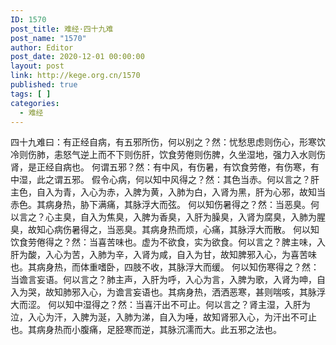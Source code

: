 ```yaml
---
ID: 1570
post_title: 难经·四十九难
post_name: "1570"
author: Editor
post_date: 2020-12-01 00:00:00
layout: post
link: http://kege.org.cn/1570
published: true
tags: [ ]
categories:
  - 难经
---
```

&#x56DB;&#x5341;&#x4E5D;&#x96BE;&#x66F0;&#xFF1A;&#x6709;&#x6B63;&#x7ECF;&#x81EA;&#x75C5;&#xFF0C;&#x6709;&#x4E94;&#x90AA;&#x6240;&#x4F24;&#xFF0C;&#x4F55;&#x4EE5;&#x522B;&#x4E4B;&#xFF1F;&#x7136;&#xFF1A;&#x5FE7;&#x6101;&#x601D;&#x8651;&#x5219;&#x4F24;&#x5FC3;&#xFF0C;&#x5F62;&#x5BD2;&#x996E;&#x51B7;&#x5219;&#x4F24;&#x80BA;&#xFF0C;&#x605A;&#x6012;&#x6C14;&#x9006;&#x4E0A;&#x800C;&#x4E0D;&#x4E0B;&#x5219;&#x4F24;&#x809D;&#xFF0C;&#x996E;&#x98DF;&#x52B3;&#x5026;&#x5219;&#x4F24;&#x813E;&#xFF0C;&#x4E45;&#x5750;&#x6E7F;&#x5730;&#xFF0C;&#x5F3A;&#x529B;&#x5165;&#x6C34;&#x5219;&#x4F24;&#x80BE;&#xFF0C;&#x662F;&#x6B63;&#x7ECF;&#x81EA;&#x75C5;&#x4E5F;&#x3002;
&#x4F55;&#x8C13;&#x4E94;&#x90AA;&#xFF1F;&#x7136;&#xFF1A;&#x6709;&#x4E2D;&#x98CE;&#xFF0C;&#x6709;&#x4F24;&#x6691;&#xFF0C;&#x6709;&#x996E;&#x98DF;&#x52B3;&#x5026;&#xFF0C;&#x6709;&#x4F24;&#x5BD2;&#xFF0C;&#x6709;&#x4E2D;&#x6E7F;&#xFF0C;&#x6B64;&#x4E4B;&#x8C13;&#x4E94;&#x90AA;&#x3002;
&#x5047;&#x4EE4;&#x5FC3;&#x75C5;&#xFF0C;&#x4F55;&#x4EE5;&#x77E5;&#x4E2D;&#x98CE;&#x5F97;&#x4E4B;&#xFF1F;&#x7136;&#xFF1A;&#x5176;&#x8272;&#x5F53;&#x8D64;&#x3002;&#x4F55;&#x4EE5;&#x8A00;&#x4E4B;&#xFF1F;&#x809D;&#x4E3B;&#x8272;&#xFF0C;&#x81EA;&#x5165;&#x4E3A;&#x9752;&#xFF0C;&#x5165;&#x5FC3;&#x4E3A;&#x8D64;&#xFF0C;&#x5165;&#x813E;&#x4E3A;&#x9EC4;&#xFF0C;&#x5165;&#x80BA;&#x4E3A;&#x767D;&#xFF0C;&#x5165;&#x80BE;&#x4E3A;&#x9ED1;&#xFF0C;&#x809D;&#x4E3A;&#x5FC3;&#x90AA;&#xFF0C;&#x6545;&#x77E5;&#x5F53;&#x8D64;&#x8272;&#x3002;&#x5176;&#x75C5;&#x8EAB;&#x70ED;&#xFF0C;&#x80C1;&#x4E0B;&#x6EE1;&#x75DB;&#xFF0C;&#x5176;&#x8109;&#x6D6E;&#x5927;&#x800C;&#x5F26;&#x3002;
&#x4F55;&#x4EE5;&#x77E5;&#x4F24;&#x6691;&#x5F97;&#x4E4B;&#xFF1F;&#x7136;&#xFF1A;&#x5F53;&#x6076;&#x81ED;&#x3002;&#x4F55;&#x4EE5;&#x8A00;&#x4E4B;&#xFF1F;&#x5FC3;&#x4E3B;&#x81ED;&#xFF0C;&#x81EA;&#x5165;&#x4E3A;&#x7126;&#x81ED;&#xFF0C;&#x5165;&#x813E;&#x4E3A;&#x9999;&#x81ED;&#xFF0C;&#x5165;&#x809D;&#x4E3A;&#x81CA;&#x81ED;&#xFF0C;&#x5165;&#x80BE;&#x4E3A;&#x8150;&#x81ED;&#xFF0C;&#x5165;&#x80BA;&#x4E3A;&#x8165;&#x81ED;&#xFF0C;&#x6545;&#x77E5;&#x5FC3;&#x75C5;&#x4F24;&#x6691;&#x5F97;&#x4E4B;&#xFF0C;&#x5F53;&#x6076;&#x81ED;&#x3002;&#x5176;&#x75C5;&#x8EAB;&#x70ED;&#x800C;&#x70E6;&#xFF0C;&#x5FC3;&#x75DB;&#xFF0C;&#x5176;&#x8109;&#x6D6E;&#x5927;&#x800C;&#x6563;&#x3002;
&#x4F55;&#x4EE5;&#x77E5;&#x996E;&#x98DF;&#x52B3;&#x5026;&#x5F97;&#x4E4B;&#xFF1F;&#x7136;&#xFF1A;&#x5F53;&#x559C;&#x82E6;&#x5473;&#x4E5F;&#x3002;&#x865A;&#x4E3A;&#x4E0D;&#x6B32;&#x98DF;&#xFF0C;&#x5B9E;&#x4E3A;&#x6B32;&#x98DF;&#x3002;&#x4F55;&#x4EE5;&#x8A00;&#x4E4B;&#xFF1F;&#x813E;&#x4E3B;&#x5473;&#xFF0C;&#x5165;&#x809D;&#x4E3A;&#x9178;&#xFF0C;&#x5165;&#x5FC3;&#x4E3A;&#x82E6;&#xFF0C;&#x5165;&#x80BA;&#x4E3A;&#x8F9B;&#xFF0C;&#x5165;&#x80BE;&#x4E3A;&#x54B8;&#xFF0C;&#x81EA;&#x5165;&#x4E3A;&#x7518;&#xFF0C;&#x6545;&#x77E5;&#x813E;&#x90AA;&#x5165;&#x5FC3;&#xFF0C;&#x4E3A;&#x559C;&#x82E6;&#x5473;&#x4E5F;&#x3002;&#x5176;&#x75C5;&#x8EAB;&#x70ED;&#xFF0C;&#x800C;&#x4F53;&#x91CD;&#x55DC;&#x5367;&#xFF0C;&#x56DB;&#x80A2;&#x4E0D;&#x6536;&#xFF0C;&#x5176;&#x8109;&#x6D6E;&#x5927;&#x800C;&#x7F13;&#x3002;
&#x4F55;&#x4EE5;&#x77E5;&#x4F24;&#x5BD2;&#x5F97;&#x4E4B;&#xFF1F;&#x7136;&#xFF1A;&#x5F53;&#x8C35;&#x8A00;&#x5984;&#x8BED;&#x3002;&#x4F55;&#x4EE5;&#x8A00;&#x4E4B;&#xFF1F;&#x80BA;&#x4E3B;&#x58F0;&#xFF0C;&#x5165;&#x809D;&#x4E3A;&#x547C;&#xFF0C;&#x5165;&#x5FC3;&#x4E3A;&#x8A00;&#xFF0C;&#x5165;&#x813E;&#x4E3A;&#x6B4C;&#xFF0C;&#x5165;&#x80BE;&#x4E3A;&#x547B;&#xFF0C;&#x81EA;&#x5165;&#x4E3A;&#x54ED;&#xFF0C;&#x6545;&#x77E5;&#x80BA;&#x90AA;&#x5165;&#x5FC3;&#xFF0C;&#x4E3A;&#x8C35;&#x8A00;&#x5984;&#x8BED;&#x4E5F;&#x3002;&#x5176;&#x75C5;&#x8EAB;&#x70ED;&#xFF0C;&#x6D12;&#x6D12;&#x6076;&#x5BD2;&#xFF0C;&#x751A;&#x5219;&#x5598;&#x54B3;&#xFF0C;&#x5176;&#x8109;&#x6D6E;&#x5927;&#x800C;&#x6DA9;&#x3002;
&#x4F55;&#x4EE5;&#x77E5;&#x4E2D;&#x6E7F;&#x5F97;&#x4E4B;&#xFF1F;&#x7136;&#xFF1A;&#x5F53;&#x559C;&#x6C57;&#x51FA;&#x4E0D;&#x53EF;&#x6B62;&#x3002;&#x4F55;&#x4EE5;&#x8A00;&#x4E4B;&#xFF1F;&#x80BE;&#x4E3B;&#x6E7F;&#xFF0C;&#x5165;&#x809D;&#x4E3A;&#x6CE3;&#xFF0C;&#x5165;&#x5FC3;&#x4E3A;&#x6C57;&#xFF0C;&#x5165;&#x813E;&#x4E3A;&#x6D8E;&#xFF0C;&#x5165;&#x80BA;&#x4E3A;&#x6D95;&#xFF0C;&#x81EA;&#x5165;&#x4E3A;&#x553E;&#xFF0C;&#x6545;&#x77E5;&#x80BE;&#x90AA;&#x5165;&#x5FC3;&#xFF0C;&#x4E3A;&#x6C57;&#x51FA;&#x4E0D;&#x53EF;&#x6B62;&#x4E5F;&#x3002;&#x5176;&#x75C5;&#x8EAB;&#x70ED;&#x800C;&#x5C0F;&#x8179;&#x75DB;&#xFF0C;&#x8DB3;&#x80EB;&#x5BD2;&#x800C;&#x9006;&#xFF0C;&#x5176;&#x8109;&#x6C89;&#x6FE1;&#x800C;&#x5927;&#x3002;&#x6B64;&#x4E94;&#x90AA;&#x4E4B;&#x6CD5;&#x4E5F;&#x3002;